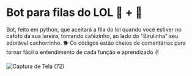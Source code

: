 # Bot para filas do LOL 🤖 + 🐍
Bot, feito em python, que aceitará a fila do lol quando você estiver no cafofo da sua lareira, tomando cafézinho, ao lado do "Birulinha" seu adorável cachorrinho. 🐕 
Os códigos estão cheios de comentários para tornar fácil o entendimento de cada função e aprendizado ✌

![Captura de Tela (72)](https://user-images.githubusercontent.com/100971089/167450915-087b4318-c60b-45d1-ae79-a262a976bf59.png)

